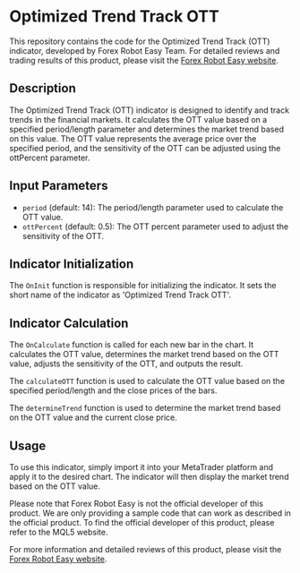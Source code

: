 # Optimized Trend Track OTT

This repository contains the code for the Optimized Trend Track (OTT) indicator, developed by Forex Robot Easy Team. For detailed reviews and trading results of this product, please visit the [Forex Robot Easy website](https://forexroboteasy.com/forex-robot-review/ott-forex-software-review-unveiling-trend-tracking-efficiency/).

## Description

The Optimized Trend Track (OTT) indicator is designed to identify and track trends in the financial markets. It calculates the OTT value based on a specified period/length parameter and determines the market trend based on this value. The OTT value represents the average price over the specified period, and the sensitivity of the OTT can be adjusted using the ottPercent parameter.

## Input Parameters

- `period` (default: 14): The period/length parameter used to calculate the OTT value.
- `ottPercent` (default: 0.5): The OTT percent parameter used to adjust the sensitivity of the OTT.

## Indicator Initialization

The `OnInit` function is responsible for initializing the indicator. It sets the short name of the indicator as 'Optimized Trend Track OTT'.

## Indicator Calculation

The `OnCalculate` function is called for each new bar in the chart. It calculates the OTT value, determines the market trend based on the OTT value, adjusts the sensitivity of the OTT, and outputs the result.

The `calculateOTT` function is used to calculate the OTT value based on the specified period/length and the close prices of the bars.

The `determineTrend` function is used to determine the market trend based on the OTT value and the current close price.

## Usage

To use this indicator, simply import it into your MetaTrader platform and apply it to the desired chart. The indicator will then display the market trend based on the OTT value.

Please note that Forex Robot Easy is not the official developer of this product. We are only providing a sample code that can work as described in the official product. To find the official developer of this product, please refer to the MQL5 website.

For more information and detailed reviews of this product, please visit the [Forex Robot Easy website](https://forexroboteasy.com/forex-robot-review/ott-forex-software-review-unveiling-trend-tracking-efficiency/).
